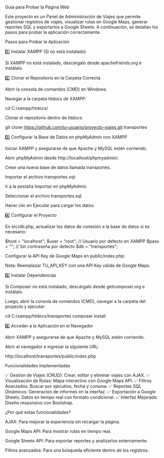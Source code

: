 Guía para Probar la Página Web

Este proyecto es un Panel de Administración de Viajes que permite gestionar registros de viajes, visualizar rutas en Google Maps, generar reportes SQL y exportarlos a Google Sheets. A continuación, se detallan los pasos para probar la aplicación correctamente.

Pasos para Probar la Aplicación

1️⃣ Instalar XAMPP (Si no está instalado)

Si XAMPP no está instalado, descárgalo desde apachefriends.org e instálalo.

2️⃣ Clonar el Repositorio en la Carpeta Correcta

Abrir la consola de comandos (CMD) en Windows.

Navegar a la carpeta htdocs de XAMPP:

cd C:/xampp/htdocs/

Clonar el repositorio dentro de htdocs:

git clone https://github.com/tu-usuario/proyecto-viajes.git transportes

3️⃣ Configurar la Base de Datos en phpMyAdmin con XAMPP

Iniciar XAMPP y asegurarse de que Apache y MySQL estén corriendo.

Abrir phpMyAdmin desde http://localhost/phpmyadmin/.

Crear una nueva base de datos llamada transportes.

Importar el archivo transportes.sql:

Ir a la pestaña Importar en phpMyAdmin.

Seleccionar el archivo transportes.sql.

Hacer clic en Ejecutar para cargar los datos.

4️⃣ Configurar el Proyecto

En src/db.php, actualizar los datos de conexión a la base de datos si es necesario:

$host = "localhost";
$user = "root"; // Usuario por defecto en XAMPP
$pass = ""; // Sin contraseña por defecto
$db = "transportes";

Configurar la API Key de Google Maps en public/index.php:

<script src="https://maps.googleapis.com/maps/api/js?key=TU_API_KEY&libraries=places"></script>

Nota: Reemplazar TU_API_KEY con una API Key válida de Google Maps.

5️⃣ Instalar Dependencias

Si Composer no está instalado, descárgalo desde getcomposer.org e instálalo.

Luego, abrir la consola de comandos (CMD), navegar a la carpeta del proyecto y ejecutar:

cd C:/xampp/htdocs/transportes
composer install

6️⃣ Acceder a la Aplicación en el Navegador

Abrir XAMPP y asegurarse de que Apache y MySQL estén corriendo.

Abrir el navegador e ingresar la siguiente URL:

http://localhost/transportes/public/index.php

 Funcionalidades Implementadas

✅ Gestión de Viajes (CRUD): Crear, editar y eliminar viajes con AJAX.
✅ Visualización de Rutas: Mapa interactivo con Google Maps API.
✅ Filtros Avanzados: Buscar por ejecutivo, fecha y comuna.
✅ Reportes SQL Dinámicos: Generación de informes en la interfaz.
✅ Exportación a Google Sheets: Datos en tiempo real con formato condicional.
✅ Interfaz Mejorada: Diseño responsivo con Bootstrap.

 ¿Por qué estas funcionalidades?

AJAX: Para mejorar la experiencia sin recargar la página.

Google Maps API: Para mostrar rutas en tiempo real.

Google Sheets API: Para exportar reportes y analizarlos externamente.

Filtros avanzados: Para una búsqueda eficiente dentro de los registros.



